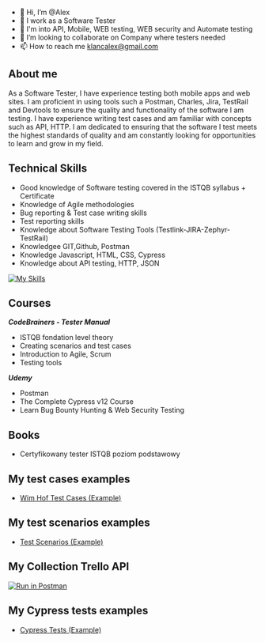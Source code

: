 - 👋 Hi, I’m @Alex
- 👀 I work as a Software Tester
- 🌱 I'm into API, Mobile, WEB testing, WEB security and Automate testing
- 💞️ I’m looking to collaborate on Company where testers needed
- 📫 How to reach me klancalex@gmail.com

## About me
As a Software Tester, I have experience testing both mobile apps and web sites. I am proficient in using tools such a Postman, Charles, Jira, TestRail and Devtools to ensure the quality and functionality of the software I am testing. I have experience writing test cases and am familiar with concepts such as API, HTTP. I am dedicated to ensuring that the software I test meets the highest standards of quality and am constantly looking for opportunities to learn and grow in my field.

## Technical Skills
 - Good knowledge of Software testing covered in the ISTQB syllabus + Certificate
 - Knowledge of Agile methodologies
 - Bug reporting & Test case writing skills
 - Test reporting skills
 - Knowledge about Software Testing Tools (Testlink-JIRA-Zephyr-TestRail)
 - Knowledgee GIT,Github, Postman
 - Knowledge Javascript, HTML, CSS, Cypress 
 - Knowledge about API testing, HTTP, JSON


[![My Skills](https://skillicons.dev/icons?i=js,html,css,git,github,postman)](https://skillicons.dev)

## Courses
  ***CodeBrainers - Tester Manual***
- ISTQB fondation level theory 
- Creating scenarios and test cases
- Introduction to Agile, Scrum
- Testing tools

***Udemy***
 - Postman
 - The Complete Cypress v12 Course
 - Learn Bug Bounty Hunting & Web Security Testing


## Books
 - Certyfikowany tester ISTQB poziom podstawowy

## My test cases examples
 - [Wim Hof Test Cases (Example)](https://docs.google.com/spreadsheets/d/1FvACBhxDYsC_ZyqWctBDpfJ2n6Tr7epVIutELb61_SY/edit?usp=sharing)

## My test scenarios examples
 - [Test Scenarios (Example)](https://docs.google.com/spreadsheets/d/1-eokG8mOQfn8xsmUxNjBa-DQfKI-qztdc7iPUjSECWY/edit?usp=sharing)

## My Collection Trello API
[![Run in Postman](https://run.pstmn.io/button.svg)](https://app.getpostman.com/run-collection/19326509-1383fe78-50f4-4aa4-a44d-02a38d55a734?action=collection%2Ffork&collection-url=entityId%3D19326509-1383fe78-50f4-4aa4-a44d-02a38d55a734%26entityType%3Dcollection%26workspaceId%3D5fcf817a-74b9-4418-91be-4b940ac35687)

## My Cypress tests examples
 - [Cypress Tests (Example)](https://github.com/Alex-dins/Cypress-tests)
<!---
Alex-dins/Alex-dins is a ✨ special ✨ repository because its `README.md` (this file) appears on your GitHub profile.
You can click the Preview link to take a look at your changes.
--->
